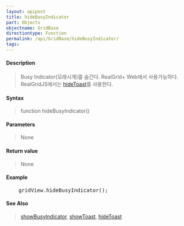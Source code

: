 ```yaml
---
layout: apipost
title: hideBusyIndicator
part: Objects
objectname: GridBase
directiontype: Function
permalink: /api/GridBase/hideBusyIndicator/
tags:
---
```



#### Description

> Busy Indicator(모래시계)를 숨긴다. RealGrid+ Web에서 사용가능하다.  
> RealGridJS에서는 [hideToast](/api/GridBase/hideToast)를 사용한다.

#### Syntax

> function hideBusyIndicator()

#### Parameters

> None

#### Return value

> None

#### Example

<pre class="prettyprint">
    gridView.hideBusyIndicator();
</pre>

#### See Also
> [showBusyIndicator](/api/GridBase/showBusyIndicator), [showToast](/api/GridBase/showToast), [hideToast](/api/GridBase/hideToast)